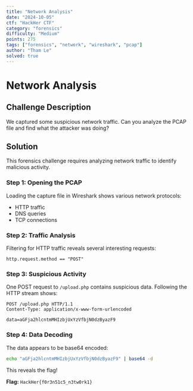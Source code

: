 ```yaml
---
title: "Network Analysis"
date: "2024-10-05"
ctf: "HackHer CTF"
category: "forensics"
difficulty: "Medium"
points: 275
tags: ["forensics", "network", "wireshark", "pcap"]
author: "Tham Le"
solved: true
---
```


# Network Analysis

## Challenge Description

We captured some suspicious network traffic. Can you analyze the PCAP file and find what the attacker was doing?

## Solution

This forensics challenge requires analyzing network traffic to identify malicious activity.

### Step 1: Opening the PCAP

Loading the capture file in Wireshark shows various network protocols:
- HTTP traffic
- DNS queries
- TCP connections

### Step 2: Traffic Analysis

Filtering for HTTP traffic reveals several interesting requests:
```
http.request.method == "POST"
```

### Step 3: Suspicious Activity

One POST request to `/upload.php` contains suspicious data. Following the HTTP stream shows:

```
POST /upload.php HTTP/1.1
Content-Type: application/x-www-form-urlencoded

data=aGFja2hlcntmMHIzbjUxYzVfbjN0dzByazF9
```

### Step 4: Data Decoding

The data appears to be base64 encoded:

```bash
echo "aGFja2hlcntmMHIzbjUxYzVfbjN0dzByazF9" | base64 -d
```

This reveals the flag!

**Flag:** `HackHer{f0r3n51c5_n3tw0rk1}` 